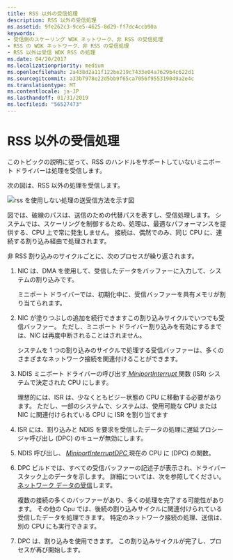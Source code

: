 ```yaml
---
title: RSS 以外の受信処理
description: RSS 以外の受信処理
ms.assetid: 9fe262c3-9ce5-4625-8d29-ff7dc4ccb90a
keywords:
- 受信側のスケーリング WDK ネットワーク、非 RSS の受信処理
- RSS の WDK ネットワーク、非 RSS の受信処理
- RSS 以外は受信 WDK RSS の処理
ms.date: 04/20/2017
ms.localizationpriority: medium
ms.openlocfilehash: 2a438d2a11f122be219c7433e04a7629b4c622d1
ms.sourcegitcommit: a33b7978e22d5bb9f65ca7056f955319049a2e4c
ms.translationtype: MT
ms.contentlocale: ja-JP
ms.lasthandoff: 01/31/2019
ms.locfileid: "56527473"
---
```

# <a name="non-rss-receive-processing"></a>RSS 以外の受信処理





このトピックの説明に従って、RSS のハンドルをサポートしていないミニポート ドライバーは処理を受信します。

次の図は、RSS 以外の処理を受信します。

![rss を使用しない処理の送受信方法を示す図](images/rsslessstack.png)

図では、破線のパスは、送信のための代替パスを表すし、受信処理します。 システムでは、スケーリングを制御するため、処理は、最適なパフォーマンスを提供する、CPU 上で常に発生しません。 接続は、偶然でのみ、同じ CPU に、連続する割り込み経由で処理されます。

非 RSS 割り込みのサイクルごとに、次のプロセスが繰り返されます。

1.  NIC は、DMA を使用して、受信したデータをバッファーに入力して、システムの割り込みです。

    ミニポート ドライバーでは、初期化中に、受信バッファーを共有メモリが割り当てられます。

2.  NIC が塗りつぶしの追加を続行できますこの割り込みサイクルでいつでも受信バッファー。 ただし、ミニポート ドライバー割り込みを有効にするまでは、NIC は再度中断されることはされません。

    システムを 1 つの割り込みのサイクルで処理する受信バッファーは、多くのさまざまなネットワーク接続を関連付けることができます。

3.  NDIS ミニポート ドライバーの呼び出す[ *MiniportInterrupt* ](https://msdn.microsoft.com/library/windows/hardware/ff559395)関数 (ISR) システムで決定された CPU にします。

    理想的には、ISR は、少なくともビジー状態の CPU に移動する必要があります。 ただし、一部のシステムで、システムは、使用可能な CPU または NIC に関連付けられている CPU に ISR を割り当てます

4.  ISR には、割り込みと NDIS を要求を受信したデータの処理に遅延プロシージャ呼び出し (DPC) のキューが無効にします。

5.  NDIS 呼び出し、 [ *MiniportInterruptDPC* ](https://msdn.microsoft.com/library/windows/hardware/ff559398)現在の CPU に (DPC) の関数。

6.  DPC ビルドでは、すべての受信バッファーの記述子が表示され、ドライバー スタック上のデータを示します。 詳細については、次を参照してください。[ネットワーク データの受信](receiving-network-data.md)します。

    複数の接続の多くのバッファーがあり、多くの処理を完了する可能性があります。 その他の Cpu では、後続の割り込みサイクルに関連付けられている受信したデータを処理できます。 特定のネットワーク接続の処理、送信は、別の CPU にも実行できます。

7.  DPC は、割り込みを使用できます。 この割り込みサイクルが完了し、プロセスが再び開始します。

 

 





